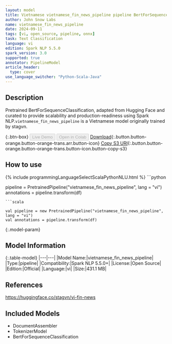 ```yaml
---
layout: model
title: Vietnamese vietnamese_fin_news_pipeline pipeline BertForSequenceClassification from stagvn
author: John Snow Labs
name: vietnamese_fin_news_pipeline
date: 2024-09-11
tags: [vi, open_source, pipeline, onnx]
task: Text Classification
language: vi
edition: Spark NLP 5.5.0
spark_version: 3.0
supported: true
annotator: PipelineModel
article_header:
  type: cover
use_language_switcher: "Python-Scala-Java"
---
```


## Description

Pretrained BertForSequenceClassification, adapted from Hugging Face and curated to provide scalability and production-readiness using Spark NLP.`vietnamese_fin_news_pipeline` is a Vietnamese model originally trained by stagvn.

{:.btn-box}
<button class="button button-orange" disabled>Live Demo</button>
<button class="button button-orange" disabled>Open in Colab</button>
[Download](https://s3.amazonaws.com/auxdata.johnsnowlabs.com/public/models/vietnamese_fin_news_pipeline_vi_5.5.0_3.0_1726091774920.zip){:.button.button-orange.button-orange-trans.arr.button-icon}
[Copy S3 URI](s3://auxdata.johnsnowlabs.com/public/models/vietnamese_fin_news_pipeline_vi_5.5.0_3.0_1726091774920.zip){:.button.button-orange.button-orange-trans.button-icon.button-copy-s3}

## How to use



<div class="tabs-box" markdown="1">
{% include programmingLanguageSelectScalaPythonNLU.html %}
```python

pipeline = PretrainedPipeline("vietnamese_fin_news_pipeline", lang = "vi")
annotations =  pipeline.transform(df)   

```
```scala

val pipeline = new PretrainedPipeline("vietnamese_fin_news_pipeline", lang = "vi")
val annotations = pipeline.transform(df)

```
</div>

{:.model-param}
## Model Information

{:.table-model}
|---|---|
|Model Name:|vietnamese_fin_news_pipeline|
|Type:|pipeline|
|Compatibility:|Spark NLP 5.5.0+|
|License:|Open Source|
|Edition:|Official|
|Language:|vi|
|Size:|431.1 MB|

## References

https://huggingface.co/stagvn/vi-fin-news

## Included Models

- DocumentAssembler
- TokenizerModel
- BertForSequenceClassification